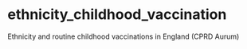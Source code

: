 # ethnicity_childhood_vaccination
Ethnicity and routine childhood vaccinations in England (CPRD Aurum)
